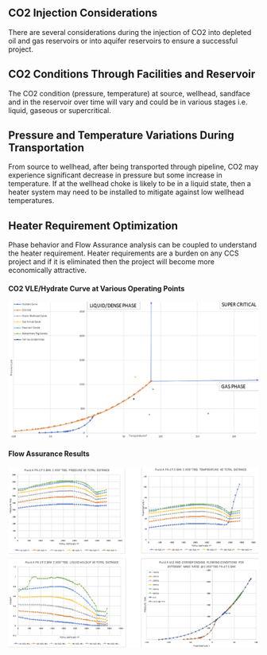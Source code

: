 ## CO2 Injection Considerations
There are several considerations during the injection of CO2 into depleted oil and gas reservoirs or into aquifer reservoirs to ensure a successful project.


## CO2 Conditions Through Facilities and Reservoir
The CO2 condition (pressure, temperature) at source, wellhead, sandface and in the reservoir over time will vary and could be in various stages i.e. liquid, gaseous or supercritical.


## Pressure and Temperature Variations During Transportation
From source to wellhead, after being transported through pipeline, CO2 may experience significant decrease in pressure but some increase in temperature. If at the wellhead choke is likely to be in a liquid state, then a heater system may need to be installed to mitigate against low wellhead temperatures.


## Heater Requirement Optimization
Phase behavior and Flow Assurance analysis can be coupled to understand the heater requirement. Heater requirements are a burden on any CCS project and if it is eliminated then the project will become more economically attractive.


#### CO2 VLE/Hydrate Curve at Various Operating Points
![picture1](./img1.png)

#### Flow Assurance Results
![picture2](./img2.png)
